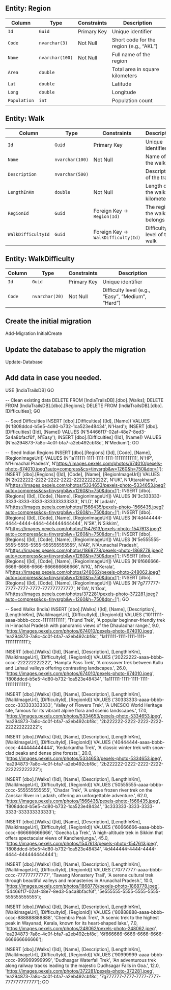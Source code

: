 ﻿
## Entity: Region

| Column       | Type            | Constraints | Description                             |
| ------------ | --------------- | ----------- | --------------------------------------- |
| `Id`         | `Guid`          | Primary Key | Unique identifier                       |
| `Code`       | `nvarchar(3)`   | Not Null    | Short code for the region (e.g., “AKL”) |
| `Name`       | `nvarchar(100)` | Not Null    | Full name of the region                 |
| `Area`       | `double`        |             | Total area in square kilometers         |
| `Lat`        | `double`        |             | Latitude                                |
| `Long`       | `double`        |             | Longitude                               |
| `Population` | `int`           |             | Population count                        |


## Entity: Walk

| Column             | Type            | Constraints                        | Description                      |
| ------------------ | --------------- | ---------------------------------- | -------------------------------- |
| `Id`               | `Guid`          | Primary Key                        | Unique identifier                |
| `Name`             | `nvarchar(100)` | Not Null                           | Name of the walk                 |
| `Description`      | `nvarchar(500)` |                                    | Description of the track         |
| `LengthInKm`       | `double`        | Not Null                           | Length of the walk in kilometers |
| `RegionId`         | `Guid`          | Foreign Key → `Region(Id)`         | The region the walk belongs to   |
| `WalkDifficultyId` | `Guid`          | Foreign Key → `WalkDifficulty(Id)` | Difficulty level of the walk     |


## Entity: WalkDifficulty

| Column | Type           | Constraints | Description                                       |
| ------ | -------------- | ----------- | ------------------------------------------------- |
| `Id`   | `Guid`         | Primary Key | Unique identifier                                 |
| `Code` | `nvarchar(20)` | Not Null    | Difficulty level (e.g., “Easy”, “Medium”, “Hard”) |

## Create the initial migration
  Add-Migration InitialCreate

## Update the database to apply the migration
  Update-Database



## Add data in case you needed.
USE [IndiaTrailsDB]
GO

-- Clean existing data
DELETE FROM [IndiaTrailsDB].[dbo].[Walks];
DELETE FROM [IndiaTrailsDB].[dbo].[Regions];
DELETE FROM [IndiaTrailsDB].[dbo].[Difficulties];
GO

-- Seed Difficulties
INSERT [dbo].[Difficulties] ([Id], [Name]) VALUES (N'f808ddcd-b5e5-4d80-b732-1ca523e48434', N'Hard');
INSERT [dbo].[Difficulties] ([Id], [Name]) VALUES (N'54466f17-02af-48e7-8ed3-5a4a8bfacf6f', N'Easy');
INSERT [dbo].[Difficulties] ([Id], [Name]) VALUES (N'ea294873-7a8c-4c0f-bfa7-a2eb492cbf8c', N'Medium');
GO

-- Seed Indian Regions
INSERT [dbo].[Regions] ([Id], [Code], [Name], [RegionImageUrl]) VALUES (N'1a111111-1111-1111-1111-111111111111', N'HP', N'Himachal Pradesh', N'https://images.pexels.com/photos/674010/pexels-photo-674010.jpeg?auto=compress&cs=tinysrgb&w=1260&h=750&dpr=1');
INSERT [dbo].[Regions] ([Id], [Code], [Name], [RegionImageUrl]) VALUES (N'2b222222-2222-2222-2222-222222222222', N'UK', N'Uttarakhand', N'https://images.pexels.com/photos/5334653/pexels-photo-5334653.jpeg?auto=compress&cs=tinysrgb&w=1260&h=750&dpr=1');
INSERT [dbo].[Regions] ([Id], [Code], [Name], [RegionImageUrl]) VALUES (N'3c333333-3333-3333-3333-333333333333', N'LD', N'Ladakh', N'https://images.pexels.com/photos/1566435/pexels-photo-1566435.jpeg?auto=compress&cs=tinysrgb&w=1260&h=750&dpr=1');
INSERT [dbo].[Regions] ([Id], [Code], [Name], [RegionImageUrl]) VALUES (N'4d444444-4444-4444-4444-444444444444', N'SK', N'Sikkim', N'https://images.pexels.com/photos/1547613/pexels-photo-1547613.jpeg?auto=compress&cs=tinysrgb&w=1260&h=750&dpr=1');
INSERT [dbo].[Regions] ([Id], [Code], [Name], [RegionImageUrl]) VALUES (N'5e555555-5555-5555-5555-555555555555', N'AR', N'Arunachal Pradesh', N'https://images.pexels.com/photos/1868778/pexels-photo-1868778.jpeg?auto=compress&cs=tinysrgb&w=1260&h=750&dpr=1');
INSERT [dbo].[Regions] ([Id], [Code], [Name], [RegionImageUrl]) VALUES (N'6f666666-6666-6666-6666-666666666666', N'KL', N'Kerala', N'https://images.pexels.com/photos/248062/pexels-photo-248062.jpeg?auto=compress&cs=tinysrgb&w=1260&h=750&dpr=1');
INSERT [dbo].[Regions] ([Id], [Code], [Name], [RegionImageUrl]) VALUES (N'7g777777-7777-7777-7777-777777777777', N'GA', N'Goa', N'https://images.pexels.com/photos/372281/pexels-photo-372281.jpeg?auto=compress&cs=tinysrgb&w=1260&h=750&dpr=1');
GO

-- Seed Walks (India)
INSERT [dbo].[Walks] ([Id], [Name], [Description], [LengthInKm], [WalkImageUrl], [DifficultyId], [RegionId])
VALUES
('10111111-aaaa-bbbb-cccc-111111111111', 'Triund Trek', 'A popular beginner-friendly trek in Himachal Pradesh with panoramic views of the Dhauladhar range.', 9.0,
'https://images.pexels.com/photos/674010/pexels-photo-674010.jpeg', 'ea294873-7a8c-4c0f-bfa7-a2eb492cbf8c', '1a111111-1111-1111-1111-111111111111');

INSERT [dbo].[Walks] ([Id], [Name], [Description], [LengthInKm], [WalkImageUrl], [DifficultyId], [RegionId])
VALUES
('20222222-aaaa-bbbb-cccc-222222222222', 'Hampta Pass Trek', 'A crossover trek between Kullu and Lahaul valleys offering contrasting landscapes.', 26.0,
'https://images.pexels.com/photos/674010/pexels-photo-674010.jpeg', 'f808ddcd-b5e5-4d80-b732-1ca523e48434', '1a111111-1111-1111-1111-111111111111');

INSERT [dbo].[Walks] ([Id], [Name], [Description], [LengthInKm], [WalkImageUrl], [DifficultyId], [RegionId])
VALUES
('30333333-aaaa-bbbb-cccc-333333333333', 'Valley of Flowers Trek', 'A UNESCO World Heritage site, famous for its vibrant alpine flora and scenic landscapes.', 17.0,
'https://images.pexels.com/photos/5334653/pexels-photo-5334653.jpeg', 'ea294873-7a8c-4c0f-bfa7-a2eb492cbf8c', '2b222222-2222-2222-2222-222222222222');

INSERT [dbo].[Walks] ([Id], [Name], [Description], [LengthInKm], [WalkImageUrl], [DifficultyId], [RegionId])
VALUES
('40444444-aaaa-bbbb-cccc-444444444444', 'Kedarkantha Trek', 'A classic winter trek with snow-clad peaks and dense pine forests.', 20.0,
'https://images.pexels.com/photos/5334653/pexels-photo-5334653.jpeg', 'ea294873-7a8c-4c0f-bfa7-a2eb492cbf8c', '2b222222-2222-2222-2222-222222222222');

INSERT [dbo].[Walks] ([Id], [Name], [Description], [LengthInKm], [WalkImageUrl], [DifficultyId], [RegionId])
VALUES
('50555555-aaaa-bbbb-cccc-555555555555', 'Chadar Trek', 'A unique frozen river trek on the Zanskar River in Ladakh, offering an unforgettable adventure.', 62.0,
'https://images.pexels.com/photos/1566435/pexels-photo-1566435.jpeg', 'f808ddcd-b5e5-4d80-b732-1ca523e48434', '3c333333-3333-3333-3333-333333333333');

INSERT [dbo].[Walks] ([Id], [Name], [Description], [LengthInKm], [WalkImageUrl], [DifficultyId], [RegionId])
VALUES
('60666666-aaaa-bbbb-cccc-666666666666', 'Goecha La Trek', 'A high-altitude trek in Sikkim that offers spectacular views of Kanchenjunga.', 45.0,
'https://images.pexels.com/photos/1547613/pexels-photo-1547613.jpeg', 'f808ddcd-b5e5-4d80-b732-1ca523e48434', '4d444444-4444-4444-4444-444444444444');

INSERT [dbo].[Walks] ([Id], [Name], [Description], [LengthInKm], [WalkImageUrl], [DifficultyId], [RegionId])
VALUES
('70777777-aaaa-bbbb-cccc-777777777777', 'Tawang Monastery Trail', 'A serene cultural trek through beautiful valleys and monasteries in Arunachal Pradesh.', 10.0,
'https://images.pexels.com/photos/1868778/pexels-photo-1868778.jpeg', '54466f17-02af-48e7-8ed3-5a4a8bfacf6f', '5e555555-5555-5555-5555-555555555555');

INSERT [dbo].[Walks] ([Id], [Name], [Description], [LengthInKm], [WalkImageUrl], [DifficultyId], [RegionId])
VALUES
('80888888-aaaa-bbbb-cccc-888888888888', 'Chembra Peak Trek', 'A scenic trek to the highest peak in Wayanad, Kerala, known for its heart-shaped lake.', 7.0,
'https://images.pexels.com/photos/248062/pexels-photo-248062.jpeg', 'ea294873-7a8c-4c0f-bfa7-a2eb492cbf8c', '6f666666-6666-6666-6666-666666666666');

INSERT [dbo].[Walks] ([Id], [Name], [Description], [LengthInKm], [WalkImageUrl], [DifficultyId], [RegionId])
VALUES
('90999999-aaaa-bbbb-cccc-999999999999', 'Dudhsagar Waterfall Trek', 'An adventurous trek along railway tracks leading to the majestic Dudhsagar Falls in Goa.', 12.0,
'https://images.pexels.com/photos/372281/pexels-photo-372281.jpeg', 'ea294873-7a8c-4c0f-bfa7-a2eb492cbf8c', '7g777777-7777-7777-7777-777777777777');
GO
